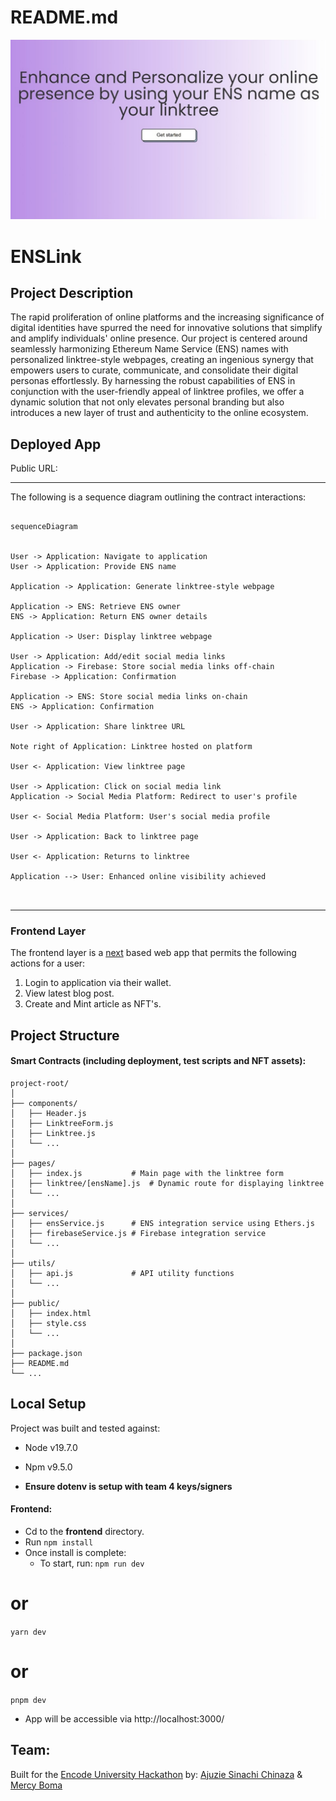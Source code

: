 # README.md
![Alt text](https://github.com/NatX223/ENSLink/blob/main/WhatsApp%20Image%202023-08-26%20at%203.06.29%20PM.jpeg)
# ENSLink

  

## Project Description

The rapid proliferation of online platforms and the increasing significance of digital identities have spurred the need for innovative solutions that simplify and amplify individuals' online presence. Our project is centered around seamlessly harmonizing Ethereum Name Service (ENS) names with personalized linktree-style webpages, creating an ingenious synergy that empowers users to curate, communicate, and consolidate their digital personas effortlessly. By harnessing the robust capabilities of ENS in conjunction with the user-friendly appeal of linktree profiles, we offer a dynamic solution that not only elevates personal branding but also introduces a new layer of trust and authenticity to the online ecosystem.
## Deployed App


Public URL: 





  
---
The following is a sequence diagram outlining the contract interactions:

```mermaid

sequenceDiagram


User -> Application: Navigate to application
User -> Application: Provide ENS name

Application -> Application: Generate linktree-style webpage

Application -> ENS: Retrieve ENS owner
ENS -> Application: Return ENS owner details

Application -> User: Display linktree webpage

User -> Application: Add/edit social media links
Application -> Firebase: Store social media links off-chain
Firebase -> Application: Confirmation

Application -> ENS: Store social media links on-chain
ENS -> Application: Confirmation

User -> Application: Share linktree URL

Note right of Application: Linktree hosted on platform

User <- Application: View linktree page

User -> Application: Click on social media link
Application -> Social Media Platform: Redirect to user's profile

User <- Social Media Platform: User's social media profile

User -> Application: Back to linktree page

User <- Application: Returns to linktree

Application --> User: Enhanced online visibility achieved



```
---
    
### Frontend Layer
The frontend layer is a [next](https://nestjs.com/) based web app that permits the following actions for a user:
1. Login to application via their wallet.
2. View latest blog post.
3. Create and Mint article as NFT's.



## Project Structure
#### Smart Contracts (including deployment, test scripts and NFT assets):
```
project-root/
│
├── components/
│   ├── Header.js
│   ├── LinktreeForm.js
│   ├── Linktree.js
│   └── ...
│
├── pages/
│   ├── index.js           # Main page with the linktree form
│   ├── linktree/[ensName].js  # Dynamic route for displaying linktree
│   └── ...
│
├── services/
│   ├── ensService.js      # ENS integration service using Ethers.js
│   ├── firebaseService.js # Firebase integration service
│   └── ...
│
├── utils/
│   ├── api.js             # API utility functions
│   └── ...
│
├── public/
│   ├── index.html
│   ├── style.css
│   └── ...
│
├── package.json
├── README.md
└── ...

```
## Local Setup
Project was built and tested against:
* Node v19.7.0
* Npm v9.5.0

* **Ensure dotenv is setup with team 4 keys/signers** 


	
#### **Frontend:**
 - Cd to the **frontend** directory.
 - Run ``npm install``
 - Once install is complete:
	 * To start, run: 
	 ``npm run dev``
# or
``yarn dev``
# or
``pnpm dev``
- App will be accessible via http://localhost:3000/

## Team:

Built for the [Encode University Hackathon](https://www.encode.club/university-hackathon) by: [Ajuzie Sinachi Chinaza](https://twitter.com/NatX_eth) & [Mercy Boma](https://twitter.com/naps_thelma)
